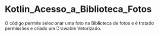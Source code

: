 # Kotlin_Acesso_a_Biblioteca_Fotos
O código permite selecionar uma foto na Biblioteca de fotos e é tratado permissões e criado um Drawable Vetorizado.
